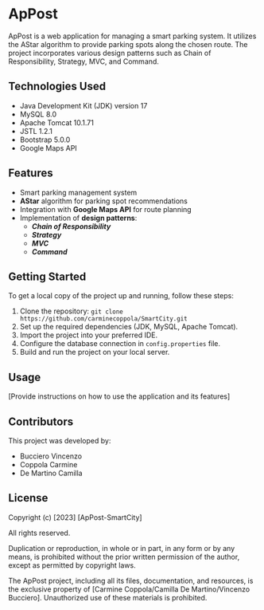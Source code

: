 # ApPost

ApPost is a web application for managing a smart parking system. It utilizes the AStar algorithm to provide parking spots along the chosen route. The project incorporates various design patterns such as Chain of Responsibility, Strategy, MVC, and Command.

## Technologies Used

- Java Development Kit (JDK) version 17
- MySQL 8.0
- Apache Tomcat 10.1.71
- JSTL 1.2.1
- Bootstrap 5.0.0
- Google Maps API

## Features

- Smart parking management system
- **AStar** algorithm for parking spot recommendations
- Integration with **Google Maps API** for route planning
- Implementation of **design patterns**:
  - **_Chain of Responsibility_**
  - **_Strategy_**
  - **_MVC_**
  - **_Command_**

## Getting Started

To get a local copy of the project up and running, follow these steps:

1. Clone the repository: `git clone https://github.com/carminecoppola/SmartCity.git`
2. Set up the required dependencies (JDK, MySQL, Apache Tomcat).
3. Import the project into your preferred IDE.
4. Configure the database connection in `config.properties` file.
5. Build and run the project on your local server.

## Usage

[Provide instructions on how to use the application and its features]

## Contributors

This project was developed by:

- Bucciero Vincenzo
- Coppola Carmine
- De Martino Camilla

## License

Copyright (c) [2023] [ApPost-SmartCity]

All rights reserved.

Duplication or reproduction, in whole or in part, in any form or by any means, is prohibited without the prior written permission of the author, except as permitted by copyright laws.

The ApPost project, including all its files, documentation, and resources, is the exclusive property of [Carmine Coppola/Camilla De Martino/Vincenzo Bucciero]. Unauthorized use of these materials is prohibited.




